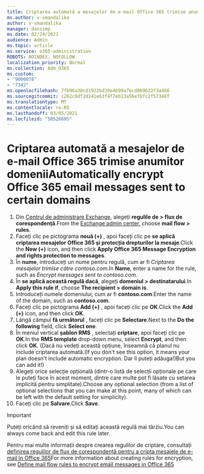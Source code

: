 ```yaml
---
title: Criptarea automată a mesajelor de e-mail Office 365 trimise anumitor domenii
ms.author: v-smandalika
author: v-smandalika
manager: dansimp
ms.date: 02/24/2021
audience: Admin
ms.topic: article
ms.service: o365-administration
ROBOTS: NOINDEX, NOFOLLOW
localization_priority: Normal
ms.collection: Adm_O365
ms.custom:
- "9000078"
- "7342"
ms.openlocfilehash: 7fb96a30cd1922bd39a4b99a7ecd869622f3a466
ms.sourcegitcommit: c202c0df2d141e63f4f7eb13a56efbfc2f57348f
ms.translationtype: MT
ms.contentlocale: ro-RO
ms.lasthandoff: 03/05/2021
ms.locfileid: "50526695"
---
```

# <a name="automatically-encrypt-office-365-email-messages-sent-to-certain-domains"></a><span data-ttu-id="941a7-102">Criptarea automată a mesajelor de e-mail Office 365 trimise anumitor domenii</span><span class="sxs-lookup"><span data-stu-id="941a7-102">Automatically encrypt Office 365 email messages sent to certain domains</span></span>

1. <span data-ttu-id="941a7-103">Din [Centrul de administrare Exchange](https://outlook.office365.com/ecp/), alegeți **regulile de > flux de corespondență**.</span><span class="sxs-lookup"><span data-stu-id="941a7-103">From the [Exchange admin center](https://outlook.office365.com/ecp/), choose **mail flow > rules**.</span></span> 
2. <span data-ttu-id="941a7-104">Faceți clic pe pictograma **nouă (+)** , apoi faceți clic pe **se aplică criptarea mesajelor Office 365 și protecția drepturilor la mesaje**.</span><span class="sxs-lookup"><span data-stu-id="941a7-104">Click the **New (+)** icon, and then click **Apply Office 365 Message Encryption and rights protection to messages**.</span></span>
3. <span data-ttu-id="941a7-105">În **nume**, introduceți un nume pentru regulă, cum ar fi *Criptarea mesajelor trimise către contoso.com*.</span><span class="sxs-lookup"><span data-stu-id="941a7-105">In **Name**, enter a name for the rule, such as *Encrypt messages sent to contoso.com*.</span></span>
4. <span data-ttu-id="941a7-106">În **se aplică această regulă dacă**, alegeți **domeniul > destinatarului**.</span><span class="sxs-lookup"><span data-stu-id="941a7-106">In **Apply this rule if**, choose **The recipient > domain is**.</span></span> 
5. <span data-ttu-id="941a7-107">Introduceți numele domeniului, cum ar fi **contoso.com**.</span><span class="sxs-lookup"><span data-stu-id="941a7-107">Enter the name of the domain, such as **contoso.com**.</span></span>
6. <span data-ttu-id="941a7-108">Faceți clic pe pictograma **Add (+)** , apoi faceți clic pe **OK**.</span><span class="sxs-lookup"><span data-stu-id="941a7-108">Click the **Add (+)** icon, and then click **OK**.</span></span>
7. <span data-ttu-id="941a7-109">Lângă câmpul **fă următorul** , faceți clic pe **Selectare**.</span><span class="sxs-lookup"><span data-stu-id="941a7-109">Next to the **Do the following** field, click **Select one**.</span></span> 
8. <span data-ttu-id="941a7-110">În meniul vertical **șablon RMS** , selectați **criptare**, apoi faceți clic pe **OK**.</span><span class="sxs-lookup"><span data-stu-id="941a7-110">In the **RMS template** drop-down menu, select **Encrypt**, and then click **OK**.</span></span> <span data-ttu-id="941a7-111">(Dacă nu vedeți această opțiune, înseamnă că planul nu include criptarea automată.</span><span class="sxs-lookup"><span data-stu-id="941a7-111">(If you don't see this option, it means your plan doesn't include automatic encryption.</span></span> <span data-ttu-id="941a7-112">Dar îl puteți adăuga!)</span><span class="sxs-lookup"><span data-stu-id="941a7-112">But you can add it!)</span></span>
9. <span data-ttu-id="941a7-113">Alegeți orice selecție opțională (dintr-o listă de selecții opționale pe care le puteți face în acest moment, dintre care multe pot fi lăsate cu setarea implicită pentru simplitate).</span><span class="sxs-lookup"><span data-stu-id="941a7-113">Choose any optional selection (from a list of optional selections that you can make at this point, many of which can be left with the default setting for simplicity).</span></span>
10. <span data-ttu-id="941a7-114">Faceți clic pe **Salvare**.</span><span class="sxs-lookup"><span data-stu-id="941a7-114">Click **Save**.</span></span>

> [!IMPORTANT]
> <span data-ttu-id="941a7-115">Puteți oricând să reveniți și să editați această regulă mai târziu.</span><span class="sxs-lookup"><span data-stu-id="941a7-115">You can always come back and edit this rule later.</span></span>

<span data-ttu-id="941a7-116">Pentru mai multe informații despre crearea regulilor de criptare, consultați [definirea regulilor de flux de corespondență pentru a cripta mesajele de e-mail în Office 365](https://docs.microsoft.com/microsoft-365/compliance/define-mail-flow-rules-to-encrypt-email)</span><span class="sxs-lookup"><span data-stu-id="941a7-116">For more information about creating rules for encryption, see [Define mail flow rules to encrypt email messages in Office 365](https://docs.microsoft.com/microsoft-365/compliance/define-mail-flow-rules-to-encrypt-email)</span></span>